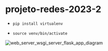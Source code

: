 # projeto-redes-2023-2


- `pip install virtualenv` 

- `source venv/bin/activate`


![web_server_wsgi_server_flask_app_diagram](https://github.com/projeto-redes-2023-2/projeto-redes-2023-2/assets/53023400/9267cbe4-41b1-4c77-856b-e0bdd76a373b)

